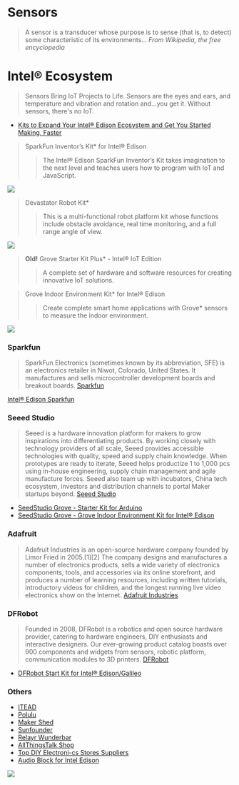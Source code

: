 # Sensors

> A sensor is a transducer whose purpose is to sense (that is, to detect) some characteristic of its environments... *From Wikipedia, the free encyclopedia*

# Intel® Ecosystem

> Sensors Bring IoT Projects to Life. Sensors are the eyes and ears, and temperature and vibration and rotation and...you get it. Without sensors, there's no IoT.

* [Kits to Expand Your Intel® Edison Ecosystem and Get You Started Making, Faster](https://www-ssl.intel.com/content/www/us/en/do-it-yourself/edison.html#kits)

> SparkFun Inventor’s Kit* for Intel® Edison
> > The Intel® Edison SparkFun Inventor’s Kit takes imagination to the next level and teaches users how to program with IoT and JavaScript.

![](https://cdn.sparkfun.com//assets/parts/1/1/2/5/9/13742-Kit_a.jpg)

> Devastator Robot Kit*
> > This is a multi-functional robot platform kit whose functions include obstacle avoidance, real time monitoring, and a full range angle of view.

![](http://image.dfrobot.com/image/cache/6W4A8042-900x600.jpg)

> __Old!__ Grove Starter Kit Plus* - Intel® IoT Edition
> > A complete set of hardware and software resources for creating innovative IoT solutions.

> Grove Indoor Environment Kit* for Intel® Edison
> > Create complete smart home applications with Grove* sensors to measure the indoor environment.

![](https://statics3.seeedstudio.com/images/product/110060064%201.jpg)

### Sparkfun

> SparkFun Electronics (sometimes known by its abbreviation, SFE) is an electronics retailer in Niwot, Colorado, United States. It manufactures and sells microcontroller development boards and breakout boards. [Sparkfun](https://www.sparkfun.com/)

[Intel® Edison Sparkfun](https://www.sparkfun.com/categories/272)

### Seeed Studio

> Seeed is a hardware innovation platform for makers to grow inspirations into differentiating products. By working closely with technology providers of all scale, Seeed provides accessible technologies with quality, speed and supply chain knowledge. When prototypes are ready to iterate, Seeed helps productize 1 to 1,000 pcs using in-house engineering, supply chain management and agile manufacture forces. Seeed also team up with incubators, China tech ecosystem, investors and distribution channels to portal Maker startups beyond. [Seeed Studio](http://www.seeedstudio.com/depot/)

- [SeedStudio Grove - Starter Kit for Arduino](http://www.seeedstudio.com/depot/Grove-Starter-Kit-for-Arduino-p-1855.html)
- [SeedStudio Grove - Grove Indoor Environment Kit for Intel® Edison](https://www.seeedstudio.com/item_detail.html?p_id=2427)

### Adafruit

> Adafruit Industries is an open-source hardware company founded by Limor Fried in 2005.[1][2] The company designs and manufactures a number of electronics products, sells a wide variety of electronics components, tools, and accessories via its online storefront, and produces a number of learning resources, including written tutorials, introductory videos for children, and the longest running live video electronics show on the Internet. [Adafruit Industries](https://www.adafruit.com/)

### DFRobot

> Founded in 2008, DFRobot is a robotics and open source hardware provider, catering to hardware engineers, DIY enthusiasts and interactive designers. Our ever-growing product catalog boasts over 900 components and widgets from sensors, robotic platform, communication modules to 3D printers. [DFRobot](http://www.dfrobot.com/)

- [DFRobot Start Kit for Intel® Edison/Galileo](http://www.dfrobot.com/index.php?route=product/product&path=166&product_id=1200#.ViDjFm1Ok_M)


### Others

- [ITEAD](https://www.itead.cc/)
- [Polulu](https://www.pololu.com/)
- [Maker Shed](http://www.makershed.com/)
- [Sunfounder](http://www.amazon.co.uk/SunFounder/b/ref=bl_dp_s_web_3774577031?ie=UTF8&node=3774577031&field-lbr_brands_browse-bin=SunFounder)
- [Relayr Wunderbar](http://www.dragoninnovation.com/projects/35-wunderbar-by-relayr)
- [AllThingsTalk Shop](http://shop.smartliving.io/)
- [Top DIY Electroni-cs Stores Suppliers](http://www.instructables.com/id/Top-DIY-Electronics-Stores-Suppliers/)
- [Audio Block for Intel Edison](http://www.malinov.com/Home/sergeys-projects/audio-block-for-intel-edison)

![](https://78462f86-a-cd92480b-s-sites.googlegroups.com/a/malinov.com/www/Home/sergeys-projects/audio-block-for-intel-edison/Edison_Audio_Block.jpg?attachauth=ANoY7cq1ROkLPabNeOEvk0kbxYO4UhmwzR-9GqQw_eGntHNNDCcDXIJsuXhFvAZ0Ht-yvXUxcMeV0HhMdHmzgwpQ2GnXujxEopLtIAKs0gPcBXdsJhGyFr63cnvh-MIb1YD67DEA_M-K5U_1mjNcFnTCx6rSQosnigXZMsZRLXIpbng2zOcdinbPhU5_QQjJj0nQZNyArly20LjXNChOftAd7aYuVphJSj-zb4ymvjlq6eHGTZJEEyAqyWkdyChHZOr2tsLlUeC3Se5MsgPl2CP6JppsfZNu_g%3D%3D&attredirects=0)

